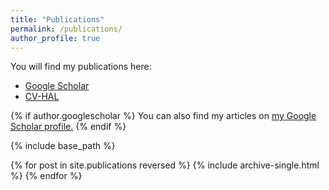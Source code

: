 ```yaml
---
title: "Publications"
permalink: /publications/
author_profile: true
---
```


You will find my publications here:
<ul>
<li> <a href="https://scholar.google.fr/citations?user=gyx2-dkAAAAJ">Google Scholar</a></li>
<li> <a href="https://cv.archives-ouvertes.fr/emmanuel-vazquez">CV-HAL</a></li>
</ul>

{% if author.googlescholar %}
  You can also find my articles on <u><a href="{{author.googlescholar}}">my Google Scholar profile</a>.</u>
{% endif %}

{% include base_path %}

{% for post in site.publications reversed %}
  {% include archive-single.html %}
{% endfor %}

